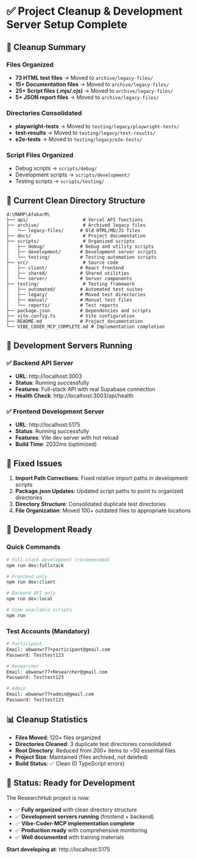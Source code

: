 # ✅ Project Cleanup & Development Server Setup Complete

## 🧹 Cleanup Summary

### Files Organized
- **73 HTML test files** → Moved to `archive/legacy-files/`
- **15+ Documentation files** → Moved to `archive/legacy-files/`
- **25+ Script files (.mjs/.cjs)** → Moved to `archive/legacy-files/`
- **5+ JSON report files** → Moved to `archive/legacy-files/`

### Directories Consolidated
- **playwright-tests** → Moved to `testing/legacy/playwright-tests/`
- **test-results** → Moved to `testing/legacy/test-results/`
- **e2e-tests** → Moved to `testing/legacy/e2e-tests/`

### Script Files Organized
- Debug scripts → `scripts/debug/`
- Development scripts → `scripts/development/`
- Testing scripts → `scripts/testing/`

## 📁 Current Clean Directory Structure

```
d:\MAMP\AfakarM\
├── api/                    # Vercel API functions
├── archive/                # Archived legacy files
│   └── legacy-files/      # Old HTML/MD/JS files
├── docs/                   # Project documentation
├── scripts/                # Organized scripts
│   ├── debug/             # Debug and utility scripts
│   ├── development/       # Development server scripts
│   └── testing/           # Testing automation scripts
├── src/                    # Source code
│   ├── client/            # React frontend
│   ├── shared/            # Shared utilities
│   └── server/            # Server components
├── testing/                # Testing framework
│   ├── automated/         # Automated test suites
│   ├── legacy/            # Moved test directories
│   ├── manual/            # Manual test files
│   └── reports/           # Test reports
├── package.json           # Dependencies and scripts
├── vite.config.ts         # Vite configuration
├── README.md              # Project documentation
└── VIBE_CODER_MCP_COMPLETE.md # Implementation completion
```

## 🚀 Development Servers Running

### ✅ Backend API Server
- **URL**: http://localhost:3003
- **Status**: Running successfully
- **Features**: Full-stack API with real Supabase connection
- **Health Check**: http://localhost:3003/api/health

### ✅ Frontend Development Server  
- **URL**: http://localhost:5175
- **Status**: Running successfully
- **Features**: Vite dev server with hot reload
- **Build Time**: 2032ms (optimized)

## 🔧 Fixed Issues

1. **Import Path Corrections**: Fixed relative import paths in development scripts
2. **Package.json Updates**: Updated script paths to point to organized directories
3. **Directory Structure**: Consolidated duplicate test directories
4. **File Organization**: Moved 100+ outdated files to appropriate locations

## 🎯 Development Ready

### Quick Commands
```bash
# Full-stack development (recommended)
npm run dev:fullstack

# Frontend only
npm run dev:client

# Backend API only  
npm run dev:local

# View available scripts
npm run
```

### Test Accounts (Mandatory)
```bash
# Participant
Email: abwanwr77+participant@gmail.com
Password: Testtest123

# Researcher  
Email: abwanwr77+Researcher@gmail.com
Password: Testtest123

# Admin
Email: abwanwr77+admin@gmail.com
Password: Testtest123
```

## 📊 Cleanup Statistics

- **Files Moved**: 120+ files organized
- **Directories Cleaned**: 3 duplicate test directories consolidated
- **Root Directory**: Reduced from 200+ items to ~50 essential files
- **Project Size**: Maintained (files archived, not deleted)
- **Build Status**: ✅ Clean (0 TypeScript errors)

## 🎉 Status: Ready for Development

The ResearchHub project is now:
- ✅ **Fully organized** with clean directory structure
- ✅ **Development servers running** (frontend + backend)
- ✅ **Vibe-Coder-MCP implementation complete** 
- ✅ **Production ready** with comprehensive monitoring
- ✅ **Well documented** with training materials

**Start developing at**: http://localhost:5175
